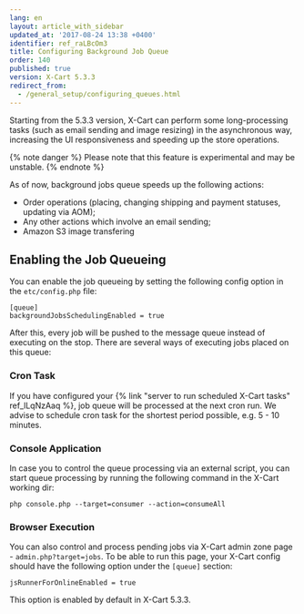 ```yaml
---
lang: en
layout: article_with_sidebar
updated_at: '2017-08-24 13:38 +0400'
identifier: ref_raLBcOm3
title: Configuring Background Job Queue
order: 140
published: true
version: X-Cart 5.3.3
redirect_from:
  - /general_setup/configuring_queues.html
---
```

Starting from the 5.3.3 version, X-Cart can perform some long-processing tasks (such as email sending and image resizing) in the asynchronous way, increasing the UI responsiveness and speeding up the store operations.  

{% note danger %}
Please note that this feature is experimental and may be unstable.
{% endnote %}

As of now, background jobs queue speeds up the following actions:

- Order operations (placing, changing shipping and payment statuses, updating via AOM);
- Any other actions which involve an email sending;
- Amazon S3 image transfering

## Enabling the Job Queueing

You can enable the job queueing by setting the following config option in the `etc/config.php` file:

```
[queue]
backgroundJobsSchedulingEnabled = true
```

After this, every job will be pushed to the message queue instead of executing on the stop. There are several ways of executing jobs placed on this queue:

### Cron Task

If you have configured your {% link "server to run scheduled X-Cart tasks" ref_lLqNzAaq %}, job queue will be processed at the next cron run. We advise to schedule cron task for the shortest period possible, e.g. 5 - 10 minutes.

### Console Application

In case you to control the queue processing via an external script, you can start queue processing by running the following command in the X-Cart working dir:

```
php console.php --target=consumer --action=consumeAll
```

### Browser Execution

You can also control and process pending jobs via X-Cart admin zone page - `admin.php?target=jobs`. To be able to run this page, your X-Cart config should have the following option under the `[queue]` section:

```
jsRunnerForOnlineEnabled = true
```

This option is enabled by default in X-Cart 5.3.3.
